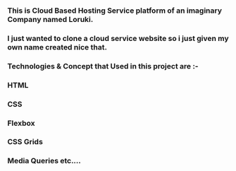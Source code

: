 ### This is Cloud Based Hosting Service platform of an imaginary Company named Loruki.

### I just wanted to clone a cloud service website so i just given my own name created nice that.

### Technologies & Concept that Used in this project are :-

### HTML

### CSS

### Flexbox

### CSS Grids

### Media Queries etc....

